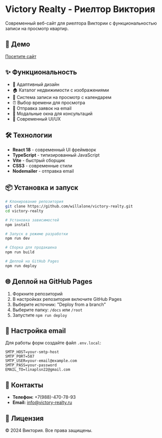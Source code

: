# Victory Realty - Риелтор Виктория

Современный веб-сайт для риелтора Виктории с функциональностью записи на просмотр квартир.

## 🚀 Демо

[Посетите сайт](https://willalone.github.io/victory-realty/)

## ✨ Функциональность

- 📱 Адаптивный дизайн
- 🏠 Каталог недвижимости с изображениями
- 📅 Система записи на просмотр с календарем
- ⏰ Выбор времени для просмотра
- 📧 Отправка заявок на email
- 💬 Модальные окна для консультаций
- 🎨 Современный UI/UX

## 🛠 Технологии

- **React 18** - современный UI фреймворк
- **TypeScript** - типизированный JavaScript
- **Vite** - быстрый сборщик
- **CSS3** - современные стили
- **Nodemailer** - отправка email

## 📦 Установка и запуск

```bash
# Клонирование репозитория
git clone https://github.com/willalone/victory-realty.git
cd victory-realty

# Установка зависимостей
npm install

# Запуск в режиме разработки
npm run dev

# Сборка для продакшена
npm run build

# Деплой на GitHub Pages
npm run deploy
```

## 🌐 Деплой на GitHub Pages

1. Форкните репозиторий
2. В настройках репозитория включите GitHub Pages
3. Выберите источник: "Deploy from a branch"
4. Выберите папку: `/docs` или `/root`
5. Запустите `npm run deploy`

## 📧 Настройка email

Для работы форм создайте файл `.env.local`:

```env
SMTP_HOST=your-smtp-host
SMTP_PORT=587
SMTP_USER=your-email@example.com
SMTP_PASS=your-password
EMAIL_TO=linaplsn22@gmail.com
```

## 📱 Контакты

- **Телефон:** +7(988)-470-78-93
- **Email:** info@victory-realty.ru

## 📄 Лицензия

© 2024 Виктория. Все права защищены.